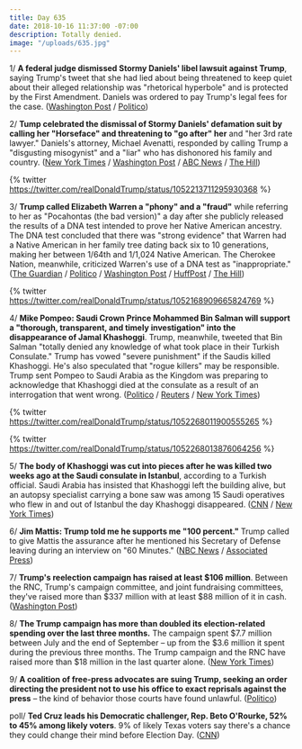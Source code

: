 ```yaml
---
title: Day 635
date: 2018-10-16 11:37:00 -07:00
description: Totally denied.
image: "/uploads/635.jpg"
---
```


1/ **A federal judge dismissed Stormy Daniels' libel lawsuit against Trump**, saying Trump's tweet that she had lied about being threatened to keep quiet about their alleged relationship was "rhetorical hyperbole" and is protected by the First Amendment. Daniels was ordered to pay Trump's legal fees for the case. ([Washington Post](https://www.washingtonpost.com/politics/judge-throws-out-stormy-danielss-lawsuit-against-trump/2018/10/15/402935e8-d0cc-11e8-b2d2-f397227b43f0_story.html) / [Politico](https://www.politico.com/story/2018/10/15/stormy-daniels-trump-libel-suit-903152))

2/ **Tump celebrated the dismissal of Stormy Daniels' defamation suit by calling her "Horseface" and threatening to "go after" her** and "her 3rd rate lawyer." Daniels's attorney, Michael Avenatti, responded by calling Trump a "disgusting misogynist" and a "liar" who has dishonored his family and country. ([New York Times](https://www.nytimes.com/2018/10/16/us/politics/trump-stormy-daniels-horseface-women.html) / [Washington Post](https://www.washingtonpost.com/politics/trump-calls-stormy-daniels-horseface-cheers-judges-dismissal-of-defamation-suit/2018/10/16/8441f0c4-d155-11e8-b2d2-f397227b43f0_story.html) / [ABC News](https://abcnews.go.com/Politics/president-trump-calls-stormy-daniels-horseface-reaction-dismissal/story?id=58532716) / [The Hill](https://thehill.com/homenews/administration/411607-trump-calls-stormy-daniels-horseface))

{% twitter https://twitter.com/realDonaldTrump/status/1052213711295930368 %}

3/ **Trump called Elizabeth Warren a "phony" and a "fraud"** while referring to her as "Pocahontas (the bad version)" a day after she publicly released the results of a DNA test intended to prove her Native American ancestry. The DNA test concluded that there was "strong evidence" that Warren had a Native American in her family tree dating back six to 10 generations, making her between 1/64th and 1/1,024 Native American. The Cherokee Nation, meanwhile, criticized Warren's use of a DNA test as "inappropriate." ([The Guardian](https://www.theguardian.com/us-news/2018/oct/16/donald-trump-elizabeth-warren-dna-test) / [Politico](https://www.politico.com/story/2018/10/16/warren-dna-native-american-905705) / [Washington Post](https://www.washingtonpost.com/politics/trump-calls-warren-a-phony-and-fraud-in-latest-shots-over-her-heritage/2018/10/16/a201014e-d129-11e8-83d6-291fcead2ab1_story.html) / [HuffPost](https://www.huffingtonpost.com/entry/donald-trump-elizabeth-warren-racist-attacks_us_5bc5d965e4b0d38b587197cc) / [The Hill](https://thehill.com/homenews/administration/411628-trump-hits-warren-daniels-honduras-in-twitter-tirade))

{% twitter https://twitter.com/realDonaldTrump/status/1052168909665824769 %}

4/ **Mike Pompeo: Saudi Crown Prince Mohammed Bin Salman will support a "thorough, transparent, and timely investigation" into the disappearance of Jamal Khashoggi**. Trump, meanwhile, tweeted that Bin Salman "totally denied any knowledge of what took place in their Turkish Consulate." Trump has vowed "severe punishment" if the Saudis killed Khashoggi. He's also speculated that "rogue killers" may be responsible. Trump sent Pompeo to Saudi Arabia as the Kingdom was preparing to acknowledge that Khashoggi died at the consulate as a result of an interrogation that went wrong. ([Politico](https://www.politico.com/story/2018/10/16/pompeo-saudi-king-khashoggi-investigation-904353) / [Reuters](https://www.reuters.com/article/us-saudi-politics-dissident-investigatio/turkish-police-leave-saudi-consulate-in-istanbul-witness-idUSKCN1MQ05C) / [New York Times](https://www.nytimes.com/2018/10/16/world/middleeast/pompeo-saudi-arabia-turkey.html))

{% twitter https://twitter.com/realDonaldTrump/status/1052268011900555265 %}

{% twitter https://twitter.com/realDonaldTrump/status/1052268013876064256 %}

5/ **The body of Khashoggi was cut into pieces after he was killed two weeks ago at the Saudi consulate in Istanbul**, according to a Turkish official. Saudi Arabia has insisted that Khashoggi left the building alive, but an autopsy specialist carrying a bone saw was among 15 Saudi operatives who flew in and out of Istanbul the day Khashoggi disappeared. ([CNN](https://www.cnn.com/2018/10/16/middleeast/khashoggi-turkish-investigation-intl/index.html) / [New York Times](https://www.nytimes.com/2018/10/15/us/politics/trump-saudi-king-journalist-khashoggi.html))

6/ **Jim Mattis: Trump told me he supports me "100 percent."** Trump called to give Mattis the assurance after he mentioned his Secretary of Defense leaving during an interview on "60 Minutes." ([NBC News](https://www.nbcnews.com/politics/politics-news/defense-sec-mattis-says-trump-told-him-job-100-percent-n920576) / [Associated Press](https://apnews.com/22252b7ee9414527a98ee284d1a49408))

7/ **Trump's reelection campaign has raised at least $106 million**. Between the RNC, Trump's campaign committee, and joint fundraising committees, they've raised more than $337 million with at least $88 million of it in cash. ([Washington Post](https://www.washingtonpost.com/politics/a-well-oiled-fully-weaponized-battle-station-trump-reelection-campaign-has-100-million-head-start-over-democrats/2018/10/16/d83d911c-cbf9-11e8-920f-dd52e1ae4570_story.html))

8/ **The Trump campaign has more than doubled its election-related spending over the last three months.** The campaign spent $7.7 million between July and the end of September – up from the $3.6 million it spent during the previous three months. The Trump campaign and the RNC have raised more than $18 million in the last quarter alone. ([New York Times](https://www.nytimes.com/2018/10/15/us/politics/trump-campaign-spending-midterms-2020.html))

9/ **A coalition of free-press advocates are suing Trump, seeking an order directing the president not to use his office to exact reprisals against the press** – the kind of behavior those courts have found unlawful. ([Politico](https://www.politico.com/magazine/story/2018/10/16/trumps-attacks-on-the-press-are-illegal-were-suing-221312))

poll/ **Ted Cruz leads his Democratic challenger, Rep. Beto O'Rourke, 52% to 45% among likely voters**. 9% of likely Texas voters say there's a chance they could change their mind before Election Day. ([CNN](https://www.cnn.com/2018/10/16/politics/cnn-poll-texas-cruz-orourke/index.html))